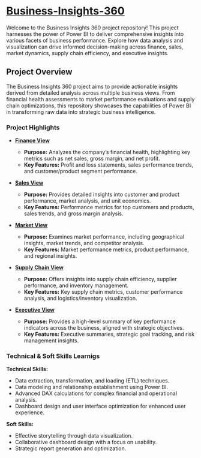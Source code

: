 # **[Business-Insights-360](#sales-view)**
Welcome to the Business Insights 360 project repository! This project harnesses the power of Power BI to deliver comprehensive insights into various facets of business performance. Explore how data analysis and visualization can drive informed decision-making across finance, sales, market dynamics, supply chain efficiency, and executive insights.

## Project Overview

The Business Insights 360 project aims to provide actionable insights derived from detailed analysis across multiple business views. From financial health assessments to market performance evaluations and supply chain optimizations, this repository showcases the capabilities of Power BI in transforming raw data into strategic business intelligence.

### Project Highlights

- **[Finance View](https://github.com/VenkataraoEpparla/Business-Insights-360/blob/main/Finance.JPG)**
  - **Purpose:** Analyzes the company’s financial health, highlighting key metrics such as net sales, gross margin, and net profit.
  - **Key Features:** Profit and loss statements, sales performance trends, and customer/product segment performance.

- **[Sales View](https://github.com/VenkataraoEpparla/Business-Insights-360/blob/main/Sales.JPG)**
  - **Purpose:** Provides detailed insights into customer and product performance, market analysis, and unit economics.
  - **Key Features:** Performance metrics for top customers and products, sales trends, and gross margin analysis.

- **[Market View](https://github.com/VenkataraoEpparla/Business-Insights-360/blob/main/Market.JPG)**
  - **Purpose:** Examines market performance, including geographical insights, market trends, and competitor analysis.
  - **Key Features:** Market performance metrics, product performance, and regional insights.

- **[Supply Chain View](https://github.com/VenkataraoEpparla/Business-Insights-360/blob/main/Supply.JPG)**
  - **Purpose:** Offers insights into supply chain efficiency, supplier performance, and inventory management.
  - **Key Features:** Key supply chain metrics, customer performance analysis, and logistics/inventory visualization.

- **[Executive View](https://github.com/VenkataraoEpparla/Business-Insights-360/blob/main/Executive.JPG)**
  - **Purpose:** Provides a high-level summary of key performance indicators across the business, aligned with strategic objectives.
  - **Key Features:** Executive summaries, strategic goal tracking, and risk management insights.

### Technical & Soft Skills Learnigs

**Technical Skills:**
- Data extraction, transformation, and loading (ETL) techniques.
- Data modeling and relationship establishment using Power BI.
- Advanced DAX calculations for complex financial and operational analysis.
- Dashboard design and user interface optimization for enhanced user experience.

**Soft Skills:**
- Effective storytelling through data visualization.
- Collaborative dashboard design with a focus on usability.
- Strategic report generation and optimization.
